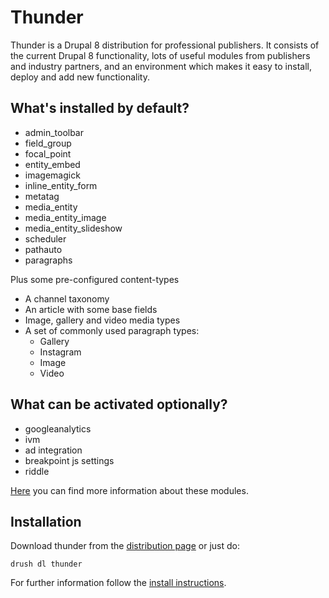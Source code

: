 # Thunder

Thunder is a Drupal 8 distribution for professional publishers. It consists of the current Drupal 8 functionality, lots of useful modules from publishers and industry partners, and an environment which makes it easy to install, deploy and add new functionality.

## What's installed by default?

* admin_toolbar
* field_group
* focal_point
* entity_embed
* imagemagick
* inline_entity_form
* metatag
* media_entity
* media_entity_image
* media_entity_slideshow
* scheduler
* pathauto
* paragraphs

Plus some pre-configured content-types

* A channel taxonomy
* An article with some base fields
* Image, gallery and video media types
* A set of commonly used paragraph types:
    * Gallery
    * Instagram
    * Image
    * Video
    
## What can be activated optionally?

* googleanalytics
* ivm
* ad integration
* breakpoint js settings
* riddle

[Here](https://burdamagazinorg.gitbooks.io/thunder/content/) you can find more information about these modules.

## Installation

Download thunder from the [distribution page](https://www.drupal.org/project/thunder) or just do:

```
drush dl thunder
```

For further information follow the [install instructions](https://www.drupal.org/documentation/install). 

